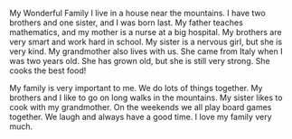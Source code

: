 My Wonderful Family
I live in a house near the mountains. I have two brothers and one sister, and I was born last. 
My father teaches mathematics, and my mother is a nurse at a big hospital. My brothers are very smart
and work
hard in school. My sister is a nervous girl, but she is very kind. My grandmother also lives with us.
She came from Italy when I was two years old. She has grown old, but she is still very strong. She 
cooks the best food!

My family is very important to me. We do lots of things together. My brothers and I like to go on long 
walks in the mountains. My sister likes to cook with my grandmother. On the weekends we all play board 
games together. We laugh and always have a good time. I love my family very much.